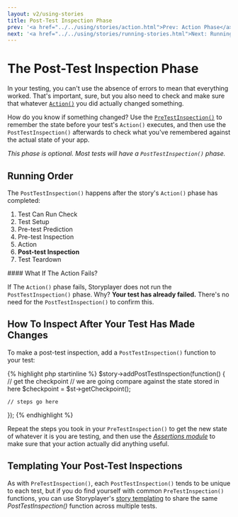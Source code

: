 ```yaml
---
layout: v2/using-stories
title: Post-Test Inspection Phase
prev: '<a href="../../using/stories/action.html">Prev: Action Phase</a>'
next: '<a href="../../using/stories/running-stories.html">Next: Running Stories</a>'
---
```


# The Post-Test Inspection Phase

In your testing, you can't use the absence of errors to mean that everything worked.  That's important, sure, but you also need to check and make sure that whatever [`Action()`](action.html) you did actually changed something.

How do you know if something changed?  Use the [`PreTestInspection()`](pre-test-inspection.html) to remember the state before your test's `Action()` executes, and then use the `PostTestInspection()` afterwards to check what you've remembered against the actual state of your app.

*This phase is optional. Most tests will have a `PostTestInspection()` phase.*

## Running Order

The `PostTestInspection()` happens after the story's `Action()` phase has completed:

1. Test Can Run Check
1. Test Setup
1. Pre-test Prediction
1. Pre-test Inspection
1. Action
1. __Post-test Inspection__
1. Test Teardown

<div class="callout info" markdown="1">
#### What If The Action Fails?

If The `Action()` phase fails, Storyplayer does not run the `PostTestInspection()` phase. Why? __Your test has already failed.__ There's no need for the `PostTestInspection()` to confirm this.
</div>

## How To Inspect After Your Test Has Made Changes

To make a post-test inspection, add a `PostTestInspection()` function to your test:

{% highlight php startinline %}
$story->addPostTestInspection(function() {
	// get the checkpoint
	// we are going compare against the state stored in here
	$checkpoint = $st->getCheckpoint();

	// steps go here
});
{% endhighlight %}

Repeat the steps you took in your `PreTestInspection()` to get the new state of whatever it is you are testing, and then use the _[Assertions module](../modules/Assertions/index.html)_ to make sure that your action actually did anything useful.

## Templating Your Post-Test Inspections

As with `PreTestInspection()`, each `PostTestInspection()` tends to be unique to each test, but if you do find yourself with common `PreTestInspection()` functions, you can use Storyplayer's [story templating](story-templates.html) to share the same _PostTestInspection()_ function across multiple tests.